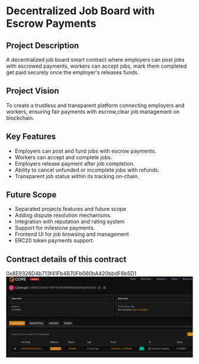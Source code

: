 # Decentralized Job Board with Escrow Payments

## Project Description
A decentralized job board smart contract where employers can post jobs with escrowed payments, workers can accept jobs, mark  them completed get paid securely once the employer's releases funds.

## Project Vision
To create a trustless and transparent platform connecting employers and workers, ensuring fair payments with escrow,clear job  management on blockchain.

## Key Features  
- Employers can post and fund jobs with escrow payments. 
- Workers can accept and complete jobs. 
- Employers release payment after job  completion.
- Ability to cancel unfunded or incomplete jobs with refunds.  
- Transparent job status within its tracking on-chain. 

## Future Scope
- Separated projects features and future scope
- Adding dispute resolution mechanisms. 
- Integration with reputation and rating system
- Support for milestone payments. 
- Frontend UI for job browsing and management
- ERC20 token payments support. 

## Contract details of this contract 
0x8E9326D4b713f41Fb4B70Fb080bA420bbdF6b5D1
![alt text](image.png)
